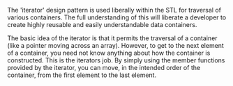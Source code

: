 The 'iterator' design pattern is used liberally within the STL for traversal of various containers. The full understanding of this will liberate a developer to create highly reusable and easily understandable data containers.

The basic idea of the iterator is that it permits the traversal of a container (like a pointer moving across an array). However, to get to the next element of a container, you need not know anything about how the container is constructed. This is the iterators job. By simply using the member functions provided by the iterator, you can move, in the intended order of the container, from the first element to the last element.
